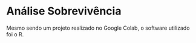 # Análise Sobrevivência


Mesmo sendo um projeto realizado no Google Colab, o software utilizado foi o R.
